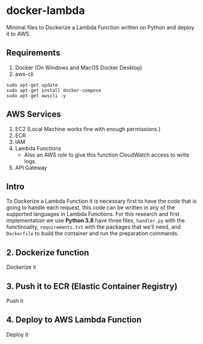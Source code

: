 # docker-lambda
Minimal files to Dockerize a Lambda Function written on Python and deploy it to AWS.

## Requirements
1. Docker (On Windows and MacOS Docker Desktop)
2. aws-cli

```console
sudo apt-get update
sudo apt-get install docker-compose
sudo apt-get awscli -y
```

## AWS Services
1. EC2 (Local Machine works fine with enough permissions.)
2. ECR
3. IAM
4. Lambda Functions
    - Also an AWS role to give this function CloudWatch access to write logs.  
5. API Gateway

## Intro
To Dockerize a Lambda Function it is necessary first to have the code that is going to handle each request, this code can be written in any of the supported languages in Lambda Functions. For this research and first implementation we use **Python 3.8** have three files, `handler.py` with the functinoality, `requirements.txt` with the packages that we'll need, and `Dockerfile` to build the container and run the preparation commands.  

## 2. Dockerize function
Dockerize it

## 3. Push it to ECR (Elastic Container Registry)
Push it

## 4. Deploy to AWS Lambda Function
Deploy it 
